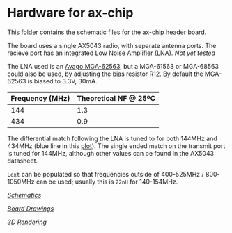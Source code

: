 # Hardware for ax-chip

This folder contains the schematic files for the ax-chip header
board.

The board uses a single AX5043 radio, with separate antenna ports. The
recieve port has an integrated Low Noise Amplifier (LNA). *Not yet tested*

The LNA used is an
[Avago MGA-62563](http://www.avagotech.com/docs/AV02-1237EN), but a
MGA-61563 or MGA-68563 could also be used, by adjusting the bias
resistor R12. By default the MGA-62563 is biased to 3.3V, 30mA.

| Frequency (MHz) | Theoretical NF @ 25ºC |
|---|---
| 144 | 1.3
| 434 | 0.9

The differential match following the LNA is tuned to for both 144MHz
and 434MHz (blue line in this [plot](144_434_S21.png)). The single
ended match on the transmit port is tuned for 144MHz, although other
values can be found in the AX5043 datasheet.

`Lext` can be populated so that frequencies outside of 400-525MHz /
800-1050MHz can be used; usually this is `22nH` for 140-154MHz.

_[Schematics](ax-chip.sch.pdf)_

_[Board Drawings](ax-chip.kicad_pcb.pdf)_

_[3D Rendering](ax-chip.kicad_pcb.png)_

<!-- ![Assembled ax-gateway header board](ax-gateway-on-pi.jpg -->
<!--  "Assembled ax-gateway header board") -->
